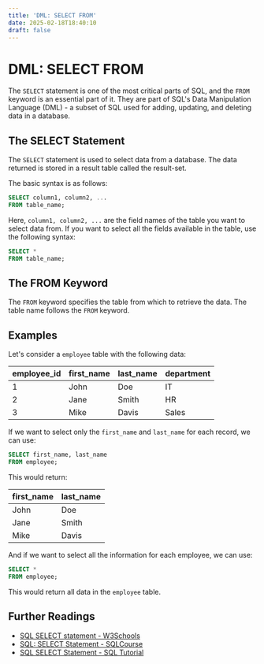 ```yaml
---
title: 'DML: SELECT FROM'
date: 2025-02-18T18:40:10
draft: false
---
```


# DML: SELECT FROM

The `SELECT` statement is one of the most critical parts of SQL, and the `FROM` keyword is an essential part of it. They are part of SQL's Data Manipulation Language (DML) - a subset of SQL used for adding, updating, and deleting data in a database.

## The SELECT Statement

The `SELECT` statement is used to select data from a database. The data returned is stored in a result table called the result-set.

The basic syntax is as follows:

```sql
SELECT column1, column2, ...
FROM table_name;
```

Here, `column1, column2, ...` are the field names of the table you want to select data from. If you want to select all the fields available in the table, use the following syntax:

```sql
SELECT *
FROM table_name;
```

## The FROM Keyword

The `FROM` keyword specifies the table from which to retrieve the data. The table name follows the `FROM` keyword.

## Examples

Let's consider a `employee` table with the following data:

| employee_id | first_name | last_name | department |
| ----------- | ---------- | --------- | ---------- |
| 1           | John       | Doe       | IT         |
| 2           | Jane       | Smith     | HR         |
| 3           | Mike       | Davis     | Sales      |

If we want to select only the `first_name` and `last_name` for each record, we can use:

```sql
SELECT first_name, last_name
FROM employee;
```

This would return:

| first_name | last_name |
| ---------- | --------- |
| John       | Doe       |
| Jane       | Smith     |
| Mike       | Davis     |

And if we want to select all the information for each employee, we can use:

```sql
SELECT *
FROM employee;
```

This would return all data in the `employee` table.

## Further Readings

- [SQL SELECT statement - W3Schools](https://www.w3schools.com/sql/sql_select.asp)
- [SQL: SELECT Statement - SQLCourse](http://www.sqlcourse.com/select.html)
- [SQL SELECT Statement - SQL Tutorial](https://www.sqltutorial.org/sql-select/)
